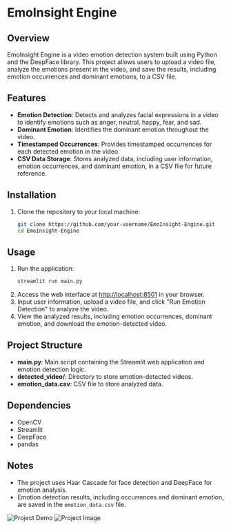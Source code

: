 # EmoInsight Engine

## Overview
EmoInsight Engine is a video emotion detection system built using Python and the DeepFace library. This project allows users to upload a video file, analyze the emotions present in the video, and save the results, including emotion occurrences and dominant emotions, to a CSV file.

## Features
- **Emotion Detection**: Detects and analyzes facial expressions in a video to identify emotions such as anger, neutral, happy, fear, and sad.
- **Dominant Emotion**: Identifies the dominant emotion throughout the video.
- **Timestamped Occurrences**: Provides timestamped occurrences for each detected emotion in the video.
- **CSV Data Storage**: Stores analyzed data, including user information, emotion occurrences, and dominant emotion, in a CSV file for future reference.

## Installation
1. Clone the repository to your local machine:
   ```bash
   git clone https://github.com/your-username/EmoInsight-Engine.git
   cd EmoInsight-Engine
## Usage
1. Run the application:
   ```bash
   streamlit run main.py
2. Access the web interface at [http://localhost:8501](http://localhost:8501) in your browser.
3. Input user information, upload a video file, and click "Run Emotion Detection" to analyze the video.
4. View the analyzed results, including emotion occurrences, dominant emotion, and download the emotion-detected video.

## Project Structure
- **main.py**: Main script containing the Streamlit web application and emotion detection logic.
- **detected_video/**: Directory to store emotion-detected videos.
- **emotion_data.csv**: CSV file to store analyzed data.

## Dependencies
- OpenCV
- Streamlit
- DeepFace
- pandas

## Notes
- The project uses Haar Cascade for face detection and DeepFace for emotion analysis.
- Emotion detection results, including occurrences and dominant emotion, are saved in the `emotion_data.csv` file.

![Project Demo](https://github.com/bhanupriya03m/main_image_streamlit/blob/main/main-%C2%B7-Streamlit.png)
![Project Image](https://github.com/bhanupriya03m/main_image_streamlit.png)


